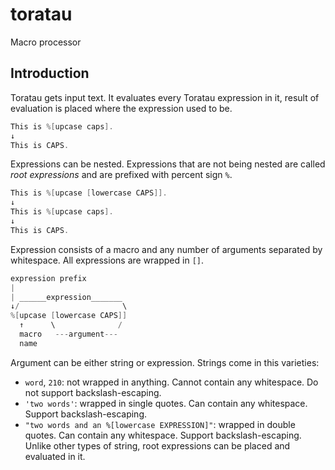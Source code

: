 # toratau

Macro processor

## Introduction

Toratau gets input text. It evaluates every Toratau expression in it, result of evaluation is placed where the expression used to be.

```c
This is %[upcase caps].
↓
This is CAPS.
```

Expressions can be nested. Expressions that are not being nested are called *root expressions* and are prefixed with percent sign `%`.

```c
This is %[upcase [lowercase CAPS]].
↓
This is %[upcase caps].
↓
This is CAPS.
```

Expression consists of a macro and any number of arguments separated by whitespace. All expressions are wrapped in `[]`.

```c
expression prefix
|
| ______expression_______
↓/                       \
%[upcase [lowercase CAPS]]
  ↑      \              /
  macro   ---argument---
  name
```

Argument can be either string or expression. Strings come in this varieties:

- `word`, `210`: not wrapped in anything. Cannot contain any whitespace. Do not support backslash-escaping.
- `'two words'`: wrapped in single quotes. Can contain any whitespace. Support backslash-escaping.
- `"two words and an %[lowercase EXPRESSION]"`: wrapped in double quotes. Can contain any whitespace. Support backslash-escaping. Unlike other types of string, root expressions can be placed and evaluated in it.

